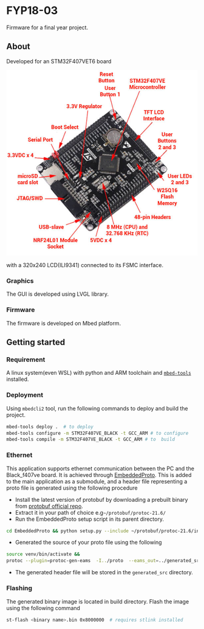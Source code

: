 # FYP18-03

Firmware for a final year project.

## About

Developed for an STM32F407VET6 board 

![STM32F407VET board](docs/imgs/STM32F407VE-board-features.jpg)

with a 320x240 LCD(ILI9341) connected to its FSMC interface.

### Graphics

The GUI is developed using LVGL library.

### Firmware

The firmware is developed on Mbed platform. 


## Getting started 

### Requirement

A linux system(even WSL) with python and ARM toolchain and [```mbed-tools```](https://os.mbed.com/docs/mbed-os/v6.15/build-tools/mbed-cli-2.html) installed.

### Deployment

Using ```mbedcli2``` tool, run the following commands to deploy and build the project.
```bash
mbed-tools deploy .  # to deploy 
mbed-tools configure -m STM32F407VE_BLACK -t GCC_ARM # to configure
mbed-tools compile -m STM32F407VE_BLACK -t GCC_ARM # to  build
```

### Ethernet
This application supports ethernet communication between the PC and the Black_f407ve board. 
It is achieved through [EmbeddedProto](https://github.com/Embedded-AMS/EmbeddedProto). This is added to the main application
as a submodule, and a header file representing a proto file is generated using the following procedure

* Install the latest version of protobuf by downloading a prebuilt binary from [protobuf official repo](https://github.com/protocolbuffers/protobuf/releases).
* Extract it in your path of choice e.g```~/protobuf/protoc-21.6/```
* Run the EmbeddedProto setup script in its parent directory.
```bash
cd EmbeddedProto && python setup.py --include ~/protobuf/protoc-21.6/include
```
* Generated the source of your proto file using the following
```bash
source venv/bin/activate &&
protoc --plugin=protoc-gen-eams  -I../proto  --eams_out=../generated_src  ../proto/eth_messages.proto 
```
* The generated header file will be stored in the ```generated_src``` directory.
### Flashing

The generated binary image is located in build directory. Flash the image using the following command

```bash
st-flash <binary name>.bin 0x8000000  # requires stlink installed 
```